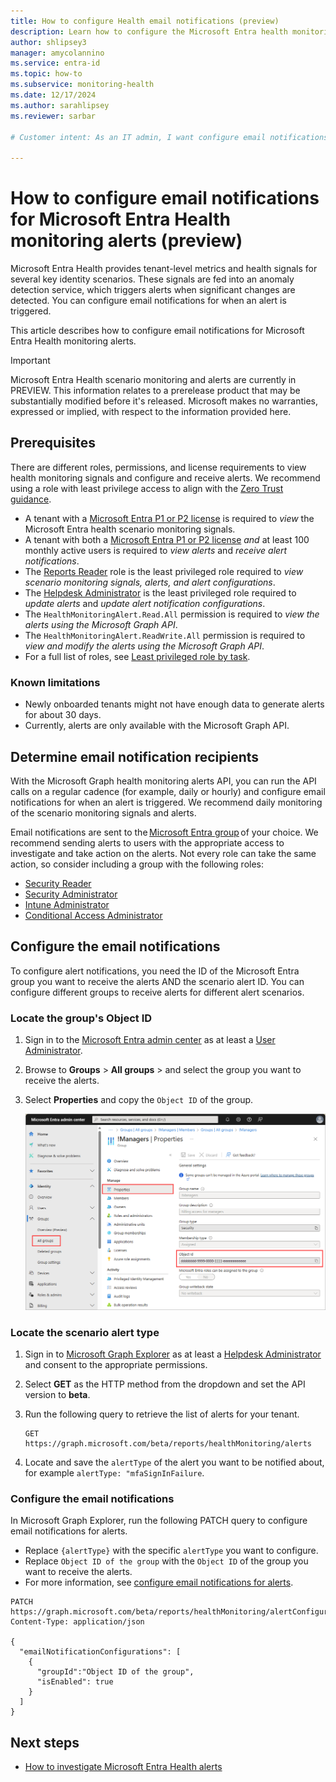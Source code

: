 ```yaml
---
title: How to configure Health email notifications (preview)
description: Learn how to configure the Microsoft Entra health monitoring email notifications to monitor and improve the health of your tenant.
author: shlipsey3
manager: amycolannino
ms.service: entra-id
ms.topic: how-to
ms.subservice: monitoring-health
ms.date: 12/17/2024
ms.author: sarahlipsey
ms.reviewer: sarbar

# Customer intent: As an IT admin, I want configure email notifications for when my tenant receives a Microsoft Entra Health alert.

---
```


# How to configure email notifications for Microsoft Entra Health monitoring alerts (preview)

Microsoft Entra Health provides tenant-level metrics and health signals for several key identity scenarios. These signals are fed into an anomaly detection service, which triggers alerts when significant changes are detected. You can configure email notifications for when an alert is triggered.

This article describes how to configure email notifications for Microsoft Entra Health monitoring alerts.

> [!IMPORTANT]
> Microsoft Entra Health scenario monitoring and alerts are currently in PREVIEW.
> This information relates to a prerelease product that may be substantially modified before it's released. Microsoft makes no warranties, expressed or implied, with respect to the information provided here.

## Prerequisites

There are different roles, permissions, and license requirements to view health monitoring signals and configure and receive alerts. We recommend using a role with least privilege access to align with the [Zero Trust guidance](/security/zero-trust/zero-trust-overview).

- A tenant with a [Microsoft Entra P1 or P2 license](../../fundamentals/get-started-premium.md) is required to *view* the Microsoft Entra health scenario monitoring signals.
- A tenant with both a [Microsoft Entra P1 or P2 license](../../fundamentals/get-started-premium.md) *and* at least 100 monthly active users is required to *view alerts* and *receive alert notifications*.
- The [Reports Reader](../role-based-access-control/permissions-reference.md#reports-reader) role is the least privileged role required to *view scenario monitoring signals, alerts, and alert configurations*.
- The [Helpdesk Administrator](../role-based-access-control/permissions-reference.md#helpdesk-administrator) is the least privileged role required to *update alerts* and *update alert notification configurations*.
- The `HealthMonitoringAlert.Read.All` permission is required to *view the alerts using the Microsoft Graph API*.
- The `HealthMonitoringAlert.ReadWrite.All` permission is required to *view and modify the alerts using the Microsoft Graph API*.
- For a full list of roles, see [Least privileged role by task](../role-based-access-control/delegate-by-task.md#monitoring-and-health---audit-and-sign-in-logs).

### Known limitations

- Newly onboarded tenants might not have enough data to generate alerts for about 30 days.
- Currently, alerts are only available with the Microsoft Graph API.

## Determine email notification recipients

With the Microsoft Graph health monitoring alerts API, you can run the API calls on a regular cadence (for example, daily or hourly) and configure email notifications for when an alert is triggered. We recommend daily monitoring of the scenario monitoring signals and alerts.

Email notifications are sent to the [Microsoft Entra group](../../fundamentals/concept-learn-about-groups.md) of your choice. We recommend sending alerts to users with the appropriate access to investigate and take action on the alerts. Not every role can take the same action, so consider including a group with the following roles: 

- [Security Reader](../role-based-access-control/permissions-reference.md#security-reader)
- [Security Administrator](../role-based-access-control/permissions-reference.md#security-administrator)
- [Intune Administrator](../role-based-access-control/permissions-reference.md#intune-administrator)
- [Conditional Access Administrator](../role-based-access-control/permissions-reference.md#conditional-access-administrator)

## Configure the email notifications

To configure alert notifications, you need the ID of the Microsoft Entra group you want to receive the alerts AND the scenario alert ID. You can configure different groups to receive alerts for different alert scenarios. 

### Locate the group's Object ID

1. Sign in to the [Microsoft Entra admin center](https://entra.microsoft.com) as at least a [User Administrator](../role-based-access-control/permissions-reference.md#user-administrator).
1. Browse to **Groups** > **All groups** > and select the group you want to receive the alerts.
1. Select **Properties** and copy the `Object ID` of the group. 

    ![Screenshot of the group properties in the Microsoft Entra admin center.](media/howto-use-health-scenario-alerts/locate-group-id.png)

### Locate the scenario alert type

1. Sign in to [Microsoft Graph Explorer](https://developer.microsoft.com/en-us/graph/graph-explorer) as at least a [Helpdesk Administrator](../role-based-access-control/permissions-reference.md#helpdesk-administrator) and consent to the appropriate permissions.
1. Select **GET** as the HTTP method from the dropdown and set the API version to **beta**.
1. Run the following query to retrieve the list of alerts for your tenant.

    ```http
    GET https://graph.microsoft.com/beta/reports/healthMonitoring/alerts
    ```
1. Locate and save the `alertType` of the alert you want to be notified about, for example `alertType: "mfaSignInFailure`.

### Configure the email notifications

In Microsoft Graph Explorer, run the following PATCH query to configure email notifications for alerts.

- Replace `{alertType}` with the specific `alertType` you want to configure.
- Replace `Object ID of the group` with the `Object ID` of the group you want to receive the alerts.
- For more information, see [configure email notifications for alerts](/graph/api/healthmonitoring-alertconfiguration-update?view=graph-rest-beta&preserve-view=true).

```http
PATCH https://graph.microsoft.com/beta/reports/healthMonitoring/alertConfigurations/{alertType}
Content-Type: application/json

{
  "emailNotificationConfigurations": [
    {
      "groupId":"Object ID of the group",
      "isEnabled": true
    }
  ]
}
```

## Next steps

- [How to investigate Microsoft Entra Health alerts](howto-use-health-scenario-alerts.md)
